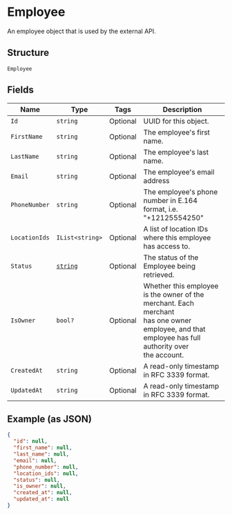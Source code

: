 
# Employee

An employee object that is used by the external API.

## Structure

`Employee`

## Fields

| Name | Type | Tags | Description |
|  --- | --- | --- | --- |
| `Id` | `string` | Optional | UUID for this object. |
| `FirstName` | `string` | Optional | The employee's first name. |
| `LastName` | `string` | Optional | The employee's last name. |
| `Email` | `string` | Optional | The employee's email address |
| `PhoneNumber` | `string` | Optional | The employee's phone number in E.164 format, i.e. "+12125554250" |
| `LocationIds` | `IList<string>` | Optional | A list of location IDs where this employee has access to. |
| `Status` | [`string`](../../doc/models/employee-status.md) | Optional | The status of the Employee being retrieved. |
| `IsOwner` | `bool?` | Optional | Whether this employee is the owner of the merchant. Each merchant<br>has one owner employee, and that employee has full authority over<br>the account. |
| `CreatedAt` | `string` | Optional | A read-only timestamp in RFC 3339 format. |
| `UpdatedAt` | `string` | Optional | A read-only timestamp in RFC 3339 format. |

## Example (as JSON)

```json
{
  "id": null,
  "first_name": null,
  "last_name": null,
  "email": null,
  "phone_number": null,
  "location_ids": null,
  "status": null,
  "is_owner": null,
  "created_at": null,
  "updated_at": null
}
```

